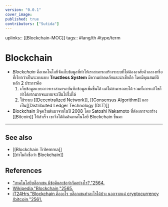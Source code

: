 ```yaml
---
version: "0.0.1"
cover_image:
published: true
contributors: ["Sutida"]
---
```

uplinks:: [[Blockchain-MOC]]
tags:: #lang/th #type/term 

# Blockchain
- *Blockchain* คือเทคโนโลยีจัดเก็บข้อมูลที่ทำให้เราสามารถสร้างระบบที่ไม่ต้องอาศัยตัวกลางหรือที่เรียกว่าเป็นระบบแบบ **Trustless System** มีความปลอดภัยและน่าเชื่อถือ โดยมีคุณสมบัติหลัก 2 ประการคือ
	1. เก็บข้อมูลเเบบถาวรเราสามารถบันทึกข้อมูลเพิ่มขึ้นได้ เเต่ไม่สามารถลบได้ รวมทั้งการเเก้ไขก็ทำได้ยากมากจนเเทบจะเป็นไปไม่ได้
	2. ใช้ระบบ [[Decentralized Network]], [[Consensus Algorithm]] และเป็น[[Distributed Ledger Technology (DLT)]] 
- Blockchain มีจุดเริ่มต้นมาจากในปี 2008 โดย Satoshi Nakamoto ที่ต้องการจะสร้าง [[Bitcoin]] ให้สำเร็จ เขาจึงได้คิดค้นเทคโนโลยี Blockchain ขึ้นมา

---
## See also
- [[Blockchain Trilemma]]
- [[ทำไมถึงชื่อว่า Blockchain]]
## References
- ["เทคโนโลยีบล็อกเชน มีข้อดีและข้อจำกัดอย่างไร?,"2564.](https://www.bitkub.com/blog/blockchain-142baeb2db28)
- [Wikipedia,"Blockchain,"2565.](https://th.wikipedia.org/wiki/%E0%B8%9A%E0%B8%A5%E0%B9%87%E0%B8%AD%E0%B8%81%E0%B9%80%E0%B8%8A%E0%B8%99)
- [iT24Hrs,"Blockchain คืออะไร บล็อกเชนทำอะไรได้บ้าง นอกจากแค่ cryptocurrency /bitcoin,"2561.](https://youtu.be/2oaLjzx6tZY)

